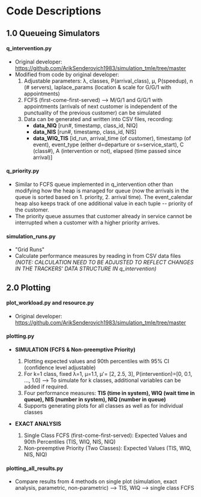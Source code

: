 # Code Descriptions


## 1.0 Queueing Simulators

#### q_intervention.py
* Original developer: https://github.com/ArikSenderovich1983/simulation_tmle/tree/master
* Modified from code by original developer:
    1. Adjustable parameters: λ, classes, P(arrival_class), μ, P(speedup), n (# servers), laplace_params (location & scale for G/G/1 with appointments) 
    2. FCFS (first-come-first-served) --> M/G/1 and G/G/1 with appointments (arrivals of next customer is independent of the punctuality of the previous customer) can be simulated
    3. Data can be generated and written into CSV files, recording: 
          * **data_NIQ** [run#, timestamp, class_id, NIQ]
          * **data_NIS** [run#, timestamp, class_id, NIS]
          * **data_WIQ_TIS** [id_run, arrival_time (of customer), timestamp (of event), event_type (either d=departure or s=service_start), C (class#), A (intervention or not), elapsed (time passed since arrival)]


#### q_priority.py
* Similar to FCFS queue implemented in q_intervention other than modifying how the heap is managed for queue (now the arrivals in the queue is sorted based on 1. priority, 2. arrival time). The event_calendar heap also keeps track of one additional value in each tuple -- priority of the customer.
* The priority queue assumes that customer already in service cannot be interrupted when a customer with a higher priority arrives. 


#### simulation_runs.py
* "Grid Runs"
* Calculate performance measures by reading in from CSV data files _(NOTE: CALCULATION NEED TO BE ADJUSTED TO REFLECT CHANGES IN THE TRACKERS' DATA STRUCTURE IN q_intervention)_



## 2.0 Plotting
#### plot_workload.py and resource.py
* Original developer: https://github.com/ArikSenderovich1983/simulation_tmle/tree/master

#### plotting.py
* **SIMULATION (FCFS & Non-preemptive Priority)**
    1. Plotting expected values and 90th percentiles with 95% CI (confidence level adjustable)
    2. For k=1 class, fixed λ=1, μ=1.1, μ'= [2, 2.5, 3], P(intervention)=[0, 0.1, ..., 1.0] --> To simulate for k classes, additional variables can be added if required.
    3. Four performance measures: **TIS (time in system), WIQ (wait time in queue), NIS (number in system), NIQ (number in queue)**
    4. Supports generating plots for all classes as well as for individual classes

* **EXACT ANALYSIS**
    1. Single Class FCFS (first-come-first-served): Expected Values and 90th Percentiles (TIS, WIQ, NIS, NIQ)
    2. Non-preemptive Priority (Two Classes): Expected Values (TIS, WIQ, NIS, NIQ)

#### plotting_all_results.py
* Compare results from 4 methods on single plot (simulation, exact analysis, parametric, non-parametric) --> TIS, WIQ --> single class FCFS




